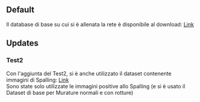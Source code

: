 ## Default
Il database di base su cui si è allenata la rete è disponibile al download: [Link](https://data.mendeley.com/datasets/5y9wdsg2zt/2)

## Updates

### Test2
Con l'aggiunta del Test2, si è anche utilizzato il dataset contenente immagini di Spalling: [Link](https://github.com/ccny-ros-pkg/concreteIn_inpection_VGGF/)<br/>
Sono state solo utilizzate le immagini positive allo Spalling (e si è usato il Dataset di base per Murature normali e con rotture)
